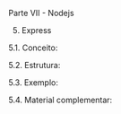 Parte VII - Nodejs

5. Express

5.1. Conceito:

5.2. Estrutura:

5.3. Exemplo:

5.4. Material complementar:
